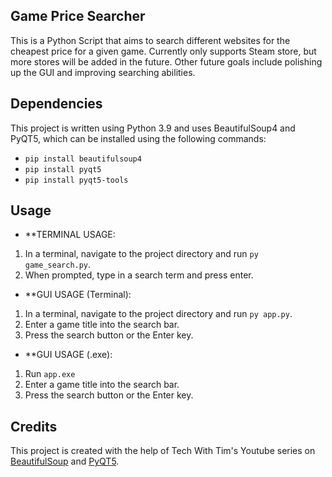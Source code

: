 ## Game Price Searcher
This is a Python Script that aims to search different websites for the cheapest price for a given game. Currently only supports Steam store, but more stores will be added in the future. Other future goals include polishing up the GUI and improving searching abilities.

## Dependencies
This project is written using Python 3.9 and uses BeautifulSoup4 and PyQT5, which can be installed using the following commands:
- `pip install beautifulsoup4`
- `pip install pyqt5`
- `pip install pyqt5-tools`

## Usage
- **TERMINAL USAGE:
1. In a terminal, navigate to the project directory and run `py game_search.py`.
2. When prompted, type in a search term and press enter.

- **GUI USAGE (Terminal):
1. In a terminal, navigate to the project directory and run `py app.py`.
2. Enter a game title into the search bar.
3. Press the search button or the Enter key.

- **GUI USAGE (.exe):
1. Run `app.exe`
2. Enter a game title into the search bar.
3. Press the search button or the Enter key.

## Credits
This project is created with the help of Tech With Tim's Youtube series on [BeautifulSoup](https://youtube.com/playlist?list=PLzMcBGfZo4-lSq2IDrA6vpZEV92AmQfJK)
and [PyQT5](https://youtube.com/playlist?list=PLzMcBGfZo4-lB8MZfHPLTEHO9zJDDLpYj).
